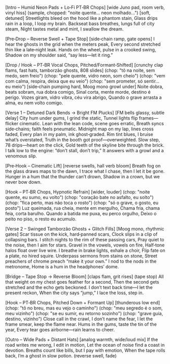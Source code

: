 [Intro – Humid Neon Pads + Lo‑Fi PT‑BR Chops] [wide Juno pad, room verb, vinyl hiss]
(sample, chopped: "noite quente… neon molhado…") [soft, detuned]
Streetlights bleed on the hood like a phantom stain,
Glass drips rain in a loop, I loop my brain.
Backseat bass breathes, lungs full of city steam,
Night tastes metal and mint, I swallow the dream.

[Pre‑Drop – Reverse Swell + Tape Stop] [side‑chain ramp, gate opens]
I hear the ghosts in the grid when the meters peak,
Every second stretched thin like a late‑night leak.
Hands on the wheel, pulse in a crooked swing,
Shadow on my shoulder said, “say less—let it ring.”

[Drop / Hook – PT‑BR Vocal Chops, Pitched/Formant‑Shifted] [crunchy clap flams, fast hats, tamborzão ghosts, 808 slides]
(chop: "tô na noite, sem medo, sem freio")
(chop: "pele quente, vidro neon, som cheio")
(chop: "vem com calma, respira, deixa que eu veio")
(chop: "sem prometer, só sentir… eu meio")
[side‑chain pumping hard, Moog mono growl under]
Noite dobra, beats sobram, rua dobra comigo,
Sinal corta, mente morde, destino é perigo.
Vozes giram, vidro vibra, céu vira abrigo,
Quando o grave arrasta a alma, eu nem volto comigo.

[Verse 1 – Detuned Dark Bends → Bright FM Plucks] [FM bells glassy, subtle delay]
City hum under gums, I grind the static,
Tunnel lights flip frames—flicker cinematic.
Lean with the lean code, scene goes erratic,
Breath syncs side‑chains; faith feels pneumatic.
Midnight map on my lap, lines cross faded,
Every plan in my palm, ink ghost‑graded.
Rim tint blues, I bruise what’s overstated,
Truth in the booth got proof—overweighted.
Slow step, 78 drips—heart on the click,
Gold teeth of the skyline bite through the brick.
I talk low to the engine: “don’t stall, don’t trip,”
It answers with a growl and a venomous slip.

[Pre‑Hook – Cinematic Lift] [reverse swells, hall verb bloom]
Breath fog on the glass draws maps to the dawn,
I trace what I chase, then I let it be gone.
Hunger in a hum that the thunder can’t drown,
Shadow in a crown, but we never bow down.

[Hook – PT‑BR Chops, Hypnotic Refrain] [wider, louder]
(chop: "noite quente, eu sumo, eu volto")
(chop: "coração bate no asfalto, eu solto")
(chop: "fica perto, mas não toca o rosto")
(chop: "só o grave, o gosto, eu posto")
Luz queimada, rua cheia, mente em mergulho,
Chama fria, chama feia, corta barulho.
Quando a batida me puxa, eu perco orgulho,
Deixo o peito no piso, o resto eu acumulo.

[Verse 2 – Swinged Tamborzão Ghosts + Glitch Fills] [Moog mono, rhythmic gates]
Scar tissue on the kick, hard‑panned scars,
Clock slips in a clip of collapsing bars.
I stitch nights to the rim of these passing cars,
Pray quiet to the noise, then I aim for stars.
Gravel in the vowels, vowels on fire,
Half‑tone halos float over live wire.
I breathe in brake lights, exhale a choir,
Flip fate on a plate, no hired squire.
Underpass sermons from stains on stone,
Street preachers of chrome preach “make it your own.”
I nod to the nods in the metronome,
Home is a hum in the headphones’ dome.

[Bridge – Tape Stop → Reverse Bloom] [claps flam, grit rises]
(tape stop)
All that weight on my chest goes feather for a second,
Then the second gets stretched and the echo gets beckoned.
I don’t text back time—I let the present reckon,
When the city says “jump,” I lace the loss, step in.

[Hook – PT‑BR Chops, Pitched Down + Formant Up] [thunderous low end]
(chop: "tô no breu, mas eu vejo o caminho")
(chop: "meu segredo é o som, meu vizinho")
(chop: "se eu sumir, eu retorno sozinho")
(chop: "grave guia, destino, vizinho")
Close call in the crawl, I don’t name the fear,
I let the frame smear, keep the flame near.
Hums in the gums, taste the tin of the year,
Every tear goes airborne—rain learns to cheer.

[Outro – Wide Pads + Distant Hats] [analog warmth, wide/loud mix]
If the road writes me wrong, I edit in motion,
Let the ocean of noise find a coast in devotion.
Breaths count like bills, but I pay with emotion,
When the tape rolls back, I’m a ghost in slow potion.
(reverse swell, fade)

